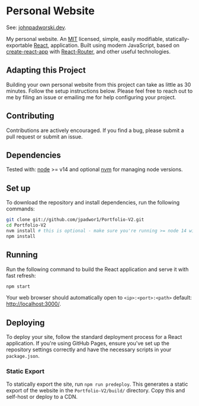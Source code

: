 # Personal Website

See: [johnpadworski.dev](https://johnpadworski.dev).

My personal website. An [MIT](https://github.com/jpadwor1/Portfolio-V2/blob/main/LICENSE) licensed, simple, easily modifiable, statically-exportable [React](https://reactjs.org/), application. Built using modern JavaScript, based on [create-react-app](https://github.com/facebook/create-react-app) with [React-Router](https://reactrouter.com/), and other useful technologies.

## Adapting this Project

Building your own personal website from this project can take as little as 30 minutes. Follow the setup instructions below. Please feel free to reach out to me by filing an issue or emailing me for help configuring your project.

## Contributing

Contributions are actively encouraged. If you find a bug, please submit a pull request or submit an issue.

## Dependencies

Tested with: [node](https://nodejs.org/) >= v14 and optional [nvm](https://github.com/nvm-sh/nvm#installing-and-updating) for managing node versions.

## Set up

To download the repository and install dependencies, run the following commands:

```bash
git clone git://github.com/jpadwor1/Portfolio-V2.git
cd Portfolio-V2
nvm install # this is optional - make sure you're running >= node 14 with `node --version`
npm install
```

 ## Running

Run the following command to build the React application and serve it with fast refresh:

```bash
npm start
```

Your web browser should automatically open to `<ip>:<port>:<path>` default: [http://localhost:3000/](http://localhost:3000/).

## Deploying

To deploy your site, follow the standard deployment process for a React application. If you're using GitHub Pages, ensure you've set up the repository settings correctly and have the necessary scripts in your `package.json`.

### Static Export

To statically export the site, run `npm run predeploy`. This generates a static export of the website in the `Portfolio-V2/build/` directory. Copy this and self-host or deploy to a CDN.

